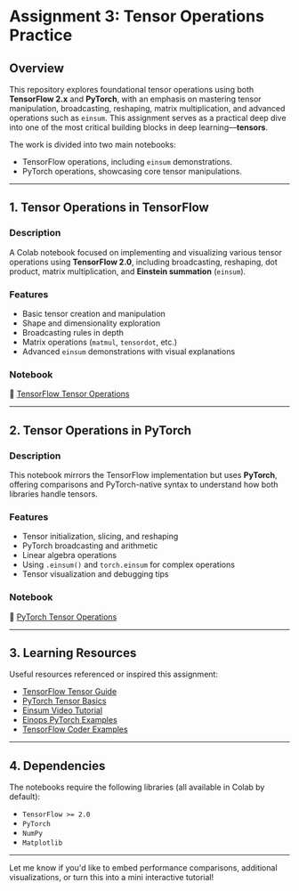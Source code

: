 
# Assignment 3: Tensor Operations Practice

## Overview
This repository explores foundational tensor operations using both **TensorFlow 2.x** and **PyTorch**, with an emphasis on mastering tensor manipulation, broadcasting, reshaping, matrix multiplication, and advanced operations such as `einsum`. This assignment serves as a practical deep dive into one of the most critical building blocks in deep learning—**tensors**.

The work is divided into two main notebooks:
- TensorFlow operations, including `einsum` demonstrations.
- PyTorch operations, showcasing core tensor manipulations.


---

## 1. Tensor Operations in TensorFlow

### Description
A Colab notebook focused on implementing and visualizing various tensor operations using **TensorFlow 2.0**, including broadcasting, reshaping, dot product, matrix multiplication, and **Einstein summation** (`einsum`).

### Features
- Basic tensor creation and manipulation
- Shape and dimensionality exploration
- Broadcasting rules in depth
- Matrix operations (`matmul`, `tensordot`, etc.)
- Advanced `einsum` demonstrations with visual explanations

### Notebook
📓 [TensorFlow Tensor Operations](https://colab.research.google.com/drive/1f7gCMqpkea5MQAIAa94-g9OwOMwJFK06?usp=sharing)

---

## 2. Tensor Operations in PyTorch

### Description
This notebook mirrors the TensorFlow implementation but uses **PyTorch**, offering comparisons and PyTorch-native syntax to understand how both libraries handle tensors.

### Features
- Tensor initialization, slicing, and reshaping
- PyTorch broadcasting and arithmetic
- Linear algebra operations
- Using `.einsum()` and `torch.einsum` for complex operations
- Tensor visualization and debugging tips

### Notebook
📓 [PyTorch Tensor Operations](https://colab.research.google.com/drive/1E6TPt8ZzBmWnhBavSmzB8je8bOFn36v5?usp=sharing)

---

## 3. Learning Resources

Useful resources referenced or inspired this assignment:

- [TensorFlow Tensor Guide](https://www.tensorflow.org/guide/tensor)
- [PyTorch Tensor Basics](https://pytorch.org/tutorials/beginner/blitz/tensor_tutorial.html)
- [Einsum Video Tutorial](https://www.youtube.com/watch?v=pkVwUVEHmfI)
- [Einops PyTorch Examples](https://einops.rocks/pytorch-examples.html)
- [TensorFlow Coder Examples](https://github.com/google-research/tensorflow-coder)


---

## 4. Dependencies

The notebooks require the following libraries (all available in Colab by default):

- `TensorFlow >= 2.0`
- `PyTorch`
- `NumPy`
- `Matplotlib`

---

Let me know if you'd like to embed performance comparisons, additional visualizations, or turn this into a mini interactive tutorial!